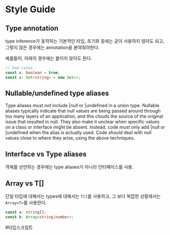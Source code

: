 # Style Guide

## Type annotation

type inference가 동작하는 기본적인 타입, 초기화 등에는 굳이 사용하지 않아도 되고, 그렇지 않은 경우에는 annotation을 붇여줘야한다.

예를들어,  아래의 경우에는 붙이지 않아도 된다.

```typescript
// bad cases
const x: boolean = true;
const x: Set<string> = new Set<>;
```


## Nullable/undefined type aliases


Type aliases *must not* include |null or |undefined in a union type. Nullable aliases typically indicate that null values are being passed around through too many layers of an application, and this clouds the source of the original issue that resulted in null. They also make it unclear when specific values on a class or interface might be absent.
Instead, code *must* only add |null or |undefined when the alias is actually used. Code *should* deal with null values close to where they arise, using the above techniques.


## Interface vs Type aliases

객체를 선언하는 경우에는 type aliases가 아니라 인터페이스를 사용.


## Array<T> vs T[]

단일 타입에 대해서는 types에 대해서는 `T[]`를 사용하고,
그 보다 복잡한 상황에서는 `Array<T>`를 사용한다.

```typescript
const a: string[];
const b: Array<string|number>;

```

#타입스크립트